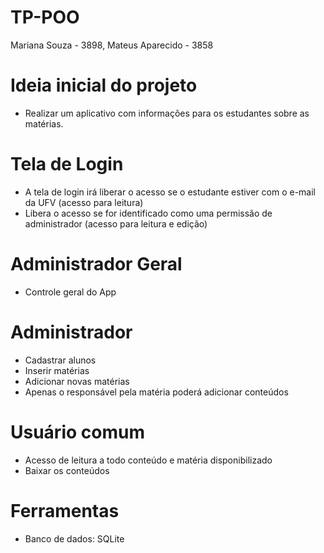 # TP-POO
Mariana Souza - 3898, 
Mateus Aparecido - 3858

# Ideia inicial do projeto 
- Realizar um aplicativo com informações para os estudantes sobre as matérias.

# Tela de Login 
- A tela de login irá liberar o acesso se o estudante estiver com o e-mail da UFV (acesso para leitura)
- Libera o acesso se for identificado como uma permissão de administrador (acesso para leitura e edição)

# Administrador Geral
- Controle geral do App

# Administrador
- Cadastrar alunos 
- Inserir matérias 
- Adicionar novas matérias
- Apenas o responsável pela matéria poderá adicionar conteúdos

# Usuário comum 
- Acesso de leitura a todo conteúdo e matéria disponibilizado
- Baixar os conteúdos


# Ferramentas 
- Banco de dados: SQLite
